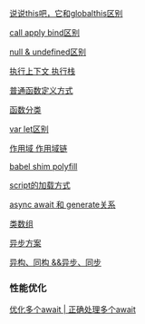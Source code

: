 [说说this吧，它和globalthis区别](https://github.com/Lawguancong/Daily-Charging-Learning/issues/1)

[call apply bind区别](https://github.com/Lawguancong/Daily-Charging-Learning/issues/2)

[null & undefined区别](https://github.com/Lawguancong/Daily-Charging-Learning/issues/3)

[执行上下文 执行栈](https://github.com/Lawguancong/Daily-Charging-Learning/issues/4)

[普通函数定义方式](https://github.com/Lawguancong/Daily-Charging-Learning/issues/5)

[函数分类](https://github.com/Lawguancong/Daily-Charging-Learning/issues/10)

[var let区别](https://github.com/Lawguancong/Daily-Charging-Learning/issues/6)

[作用域 作用域链](https://github.com/Lawguancong/Daily-Charging-Learning/issues/7)

[babel shim polyfill](https://github.com/Lawguancong/Daily-Charging-Learning/issues/8)

[script的加载方式](https://github.com/Lawguancong/Daily-Charging-Learning/issues/9)

[async await 和 generate关系](https://github.com/Lawguancong/Daily-Charging-Learning/issues/11)




[类数组](https://github.com/Lawguancong/Daily-Charging-Learning/issues/12)

[异步方案](https://github.com/Lawguancong/Daily-Charging-Learning/issues/13)

[异构、同构 &&异步、同步](https://github.com/Lawguancong/Daily-Charging-Learning/issues/14)

[](https://github.com/Lawguancong/Daily-Charging-Learning/issues/)



[](https://github.com/Lawguancong/Daily-Charging-Learning/issues/)





### 性能优化

[优化多个await | 正确处理多个await](https://github.com/Lawguancong/Daily-Charging-Learning/issues/15)

